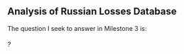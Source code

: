 ## Analysis of Russian Losses Database

The question I seek to answer in Milestone 3 is:  
###### ?
